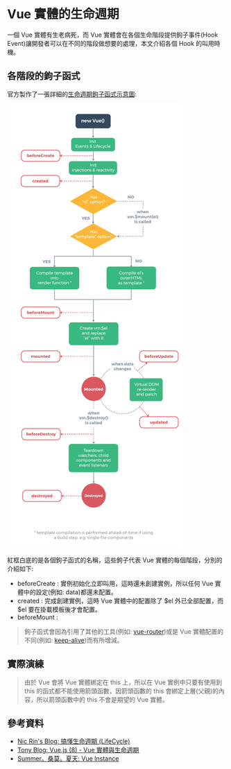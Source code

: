 # Vue 實體的生命週期

一個 Vue 實體有生老病死，而 Vue 實體會在各個生命階段提供鉤子事件(Hook Event)讓開發者可以在不同的階段做想要的處理，本文介紹各個 Hook 的叫用時機。

## 各階段的鉤子函式

官方製作了一張詳細的[生命週期鉤子函式示意圖](https://vuejs.org/v2/guide/instance.html#Lifecycle-Diagram):

![Lifecyle](image/04_Lifecycle/lifecycle.png)

紅框白底的是各個鉤子函式的名稱，這些鉤子代表 Vue 實體的每個階段，分別的介紹如下:

* beforeCreate : 實例初始化立即叫用，這時還未創建實例，所以任何 Vue 實體中的設定(例如: data)都還未配置。
* created : 完成創建實例，這時 Vue 實體中的配置除了 $el 外已全部配置，而 $el 要在掛載模板後才會配置。
* beforeMount : 

> 鉤子函式會因為引用了其他的工具(例如: [vue-router](https://router.vuejs.org/guide/advanced/navigation-guards.html#in-component-guards))或是 Vue 實體配置的不同(例如: [keep-alive](https://vuejs.org/v2/guide/components-dynamic-async.html#keep-alive-with-Dynamic-Components))而有所增減。

## 實際演練

> 由於 Vue 會將 Vue 實體綁定在 this 上，所以在 Vue 實例中只要有使用到 this 的函式都不能使用箭頭函數，因箭頭函數的 this 會綁定上層(父親)的內容，所以箭頭函數中的 this 不會是期望的 Vue 實體。

## 參考資料

* [Nic Rin's Blog: 搞懂生命週期 (LifeCycle)](https://blog.niclin.tw/2017/10/08/%E6%90%9E%E6%87%82%E7%94%9F%E5%91%BD%E9%80%B1%E6%9C%9F-lifecycle/)
* [Tony Blog: Vue.js (8) - Vue 實體與生命週期](http://blog.tonycube.com/2017/04/vuejs-8-lifecycle.html)
* [Summer。桑莫。夏天: Vue Instance](https://cythilya.github.io/2017/04/11/vue-instance/)